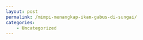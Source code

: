 ```yaml
---
layout: post
permalink: /mimpi-menangkap-ikan-gabus-di-sungai/
categories:
    - Uncategorized
---
```


